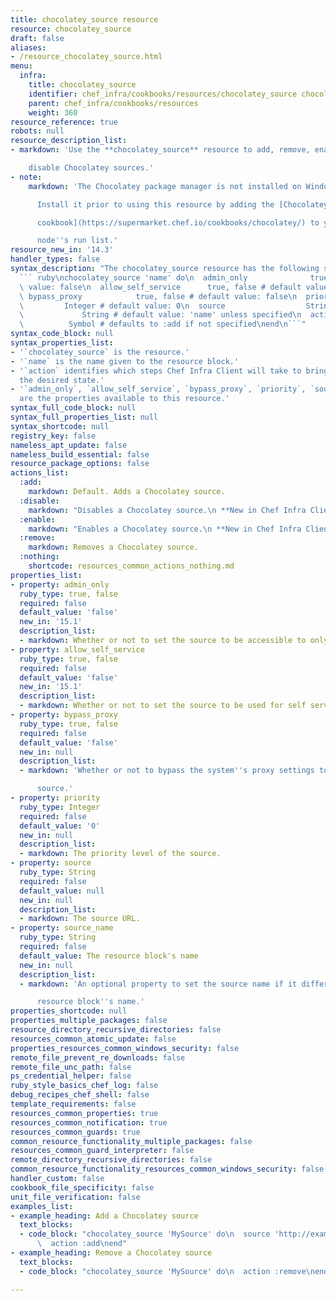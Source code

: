 ```yaml
---
title: chocolatey_source resource
resource: chocolatey_source
draft: false
aliases:
- /resource_chocolatey_source.html
menu:
  infra:
    title: chocolatey_source
    identifier: chef_infra/cookbooks/resources/chocolatey_source chocolatey_source
    parent: chef_infra/cookbooks/resources
    weight: 360
resource_reference: true
robots: null
resource_description_list:
- markdown: 'Use the **chocolatey_source** resource to add, remove, enable, or

    disable Chocolatey sources.'
- note:
    markdown: 'The Chocolatey package manager is not installed on Windows by default.

      Install it prior to using this resource by adding the [Chocolatey

      cookbook](https://supermarket.chef.io/cookbooks/chocolatey/) to your

      node''s run list.'
resource_new_in: '14.3'
handler_types: false
syntax_description: "The chocolatey_source resource has the following syntax:\n\n\
  ``` ruby\nchocolatey_source 'name' do\n  admin_only              true, false # default\
  \ value: false\n  allow_self_service      true, false # default value: false\n \
  \ bypass_proxy            true, false # default value: false\n  priority       \
  \         Integer # default value: 0\n  source                  String\n  source_name\
  \             String # default value: 'name' unless specified\n  action        \
  \          Symbol # defaults to :add if not specified\nend\n```"
syntax_code_block: null
syntax_properties_list:
- '`chocolatey_source` is the resource.'
- '`name` is the name given to the resource block.'
- '`action` identifies which steps Chef Infra Client will take to bring the node into
  the desired state.'
- '`admin_only`, `allow_self_service`, `bypass_proxy`, `priority`, `source`, and `source_name`
  are the properties available to this resource.'
syntax_full_code_block: null
syntax_full_properties_list: null
syntax_shortcode: null
registry_key: false
nameless_apt_update: false
nameless_build_essential: false
resource_package_options: false
actions_list:
  :add:
    markdown: Default. Adds a Chocolatey source.
  :disable:
    markdown: "Disables a Chocolatey source.\n **New in Chef Infra Client 15.1.**"
  :enable:
    markdown: "Enables a Chocolatey source.\n **New in Chef Infra Client 15.1.**"
  :remove:
    markdown: Removes a Chocolatey source.
  :nothing:
    shortcode: resources_common_actions_nothing.md
properties_list:
- property: admin_only
  ruby_type: true, false
  required: false
  default_value: 'false'
  new_in: '15.1'
  description_list:
  - markdown: Whether or not to set the source to be accessible to only admins.
- property: allow_self_service
  ruby_type: true, false
  required: false
  default_value: 'false'
  new_in: '15.1'
  description_list:
  - markdown: Whether or not to set the source to be used for self service.
- property: bypass_proxy
  ruby_type: true, false
  required: false
  default_value: 'false'
  new_in: null
  description_list:
  - markdown: 'Whether or not to bypass the system''s proxy settings to access the

      source.'
- property: priority
  ruby_type: Integer
  required: false
  default_value: '0'
  new_in: null
  description_list:
  - markdown: The priority level of the source.
- property: source
  ruby_type: String
  required: false
  default_value: null
  new_in: null
  description_list:
  - markdown: The source URL.
- property: source_name
  ruby_type: String
  required: false
  default_value: The resource block's name
  new_in: null
  description_list:
  - markdown: 'An optional property to set the source name if it differs from the

      resource block''s name.'
properties_shortcode: null
properties_multiple_packages: false
resource_directory_recursive_directories: false
resources_common_atomic_update: false
properties_resources_common_windows_security: false
remote_file_prevent_re_downloads: false
remote_file_unc_path: false
ps_credential_helper: false
ruby_style_basics_chef_log: false
debug_recipes_chef_shell: false
template_requirements: false
resources_common_properties: true
resources_common_notification: true
resources_common_guards: true
common_resource_functionality_multiple_packages: false
resources_common_guard_interpreter: false
remote_directory_recursive_directories: false
common_resource_functionality_resources_common_windows_security: false
handler_custom: false
cookbook_file_specificity: false
unit_file_verification: false
examples_list:
- example_heading: Add a Chocolatey source
  text_blocks:
  - code_block: "chocolatey_source 'MySource' do\n  source 'http://example.com/something'\n\
      \  action :add\nend"
- example_heading: Remove a Chocolatey source
  text_blocks:
  - code_block: "chocolatey_source 'MySource' do\n  action :remove\nend"

---
```

